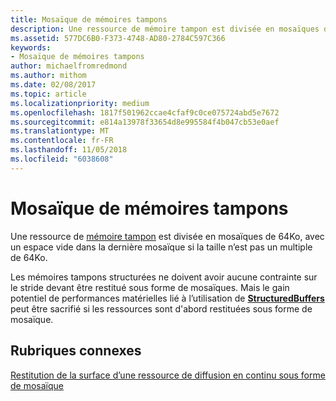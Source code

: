 ```yaml
---
title: Mosaïque de mémoires tampons
description: Une ressource de mémoire tampon est divisée en mosaïques de 64Ko, avec un espace vide dans la dernière mosaïque si la taille n’est pas un multiple de 64Ko.
ms.assetid: 577DC6B0-F373-4748-AD80-2784C597C366
keywords:
- Mosaïque de mémoires tampons
author: michaelfromredmond
ms.author: mithom
ms.date: 02/08/2017
ms.topic: article
ms.localizationpriority: medium
ms.openlocfilehash: 1817f501962ccae4cfaf9c0ce075724abd5e7672
ms.sourcegitcommit: e814a13978f33654d8e995584f4b047cb53e0aef
ms.translationtype: MT
ms.contentlocale: fr-FR
ms.lasthandoff: 11/05/2018
ms.locfileid: "6038608"
---
```

# <a name="buffer-tiling"></a>Mosaïque de mémoires tampons


Une ressource de [mémoire tampon](introduction-to-buffers.md) est divisée en mosaïques de 64Ko, avec un espace vide dans la dernière mosaïque si la taille n’est pas un multiple de 64Ko.

Les mémoires tampons structurées ne doivent avoir aucune contrainte sur le stride devant être restitué sous forme de mosaïques. Mais le gain potentiel de performances matérielles lié à l’utilisation de [**StructuredBuffers**](https://msdn.microsoft.com/library/windows/desktop/ff471514) peut être sacrifié si les ressources sont d'abord restituées sous forme de mosaïque.

## <a name="span-idrelated-topicsspanrelated-topics"></a><span id="related-topics"></span>Rubriques connexes


[Restitution de la surface d’une ressource de diffusion en continu sous forme de mosaïque](how-a-streaming-resource-s-area-is-tiled.md)

 

 




